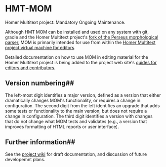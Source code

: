 # HMT-MOM

Homer Multitext project: Mandatory Ongoing Maintenance.

Although HMT MOM can be installed and used on any system with git, gradle and the
Homer Multitext project's [fork of the Perseus morphological parser][morph], 
MOM is primarily intended for use from within 
the [Homer Multitext project virtual machine for editors][vm].

Detailed documentation on how to use MOM in editing material for the Homer Multitext
project is being added to the project web site's [guides for editors and contributors][2].

## Version numbering##

The left-most digit identifies a major version, defined as a version that either dramatically
changes MOM's functionality, or requires a change in configuration.  The second digit from the left
identifies an upgrade that adds some tests or functionality to the main version, but does not
require a change in configuration.  The third digit identifies a version with changes 
that do not change what MOM tests and validates (e.g., a version that improves formatting of HTML reports
or user interface).

## Further information##

See the [project wiki][1] for draft documentation,
and discussion of future developemnt plans.


[morph]: https://github.com/homermultitext/morpheus

[vm]: https://github.com/homermultitext/hmt-vm


[1]:  https://github.com/homermultitext/hmt-mom/wiki


[2]: http://www.homermultitext.org/hmt-docs/guides/index.html
